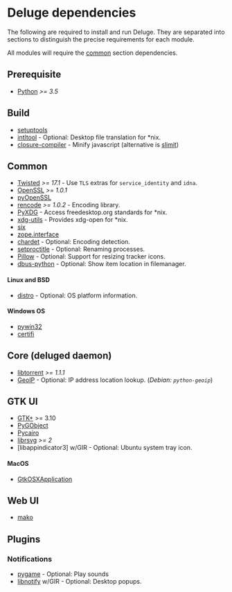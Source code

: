 # Deluge dependencies

The following are required to install and run Deluge. They are separated into
sections to distinguish the precise requirements for each module.

All modules will require the [common](#common) section dependencies.

## Prerequisite

- [Python] _>= 3.5_

## Build

- [setuptools]
- [intltool] - Optional: Desktop file translation for \*nix.
- [closure-compiler] - Minify javascript (alternative is [slimit])

## Common

- [Twisted] _>= 17.1_ - Use `TLS` extras for `service_identity` and `idna`.
- [OpenSSL] _>= 1.0.1_
- [pyOpenSSL]
- [rencode] _>= 1.0.2_ - Encoding library.
- [PyXDG] - Access freedesktop.org standards for \*nix.
- [xdg-utils] - Provides xdg-open for \*nix.
- [six]
- [zope.interface]
- [chardet] - Optional: Encoding detection.
- [setproctitle] - Optional: Renaming processes.
- [Pillow] - Optional: Support for resizing tracker icons.
- [dbus-python] - Optional: Show item location in filemanager.

#### Linux and BSD

- [distro] - Optional: OS platform information.

#### Windows OS

- [pywin32]
- [certifi]

## Core (deluged daemon)

- [libtorrent] _>= 1.1.1_
- [GeoIP] - Optional: IP address location lookup. (_Debian: `python-geoip`_)

## GTK UI

- [GTK+] >= 3.10
- [PyGObject]
- [Pycairo]
- [librsvg] _>= 2_
- [libappindicator3] w/GIR - Optional: Ubuntu system tray icon.

#### MacOS

- [GtkOSXApplication]

## Web UI

- [mako]

## Plugins

### Notifications

- [pygame] - Optional: Play sounds
- [libnotify] w/GIR - Optional: Desktop popups.

[python]: https://www.python.org/
[setuptools]: https://setuptools.readthedocs.io/en/latest/
[intltool]: https://freedesktop.org/wiki/Software/intltool/
[closure-compiler]: https://developers.google.com/closure/compiler/
[slimit]: https://slimit.readthedocs.io/en/latest/
[openssl]: https://www.openssl.org/
[pyopenssl]: https://pyopenssl.org
[twisted]: https://twistedmatrix.com
[pillow]: https://pypi.org/project/Pillow/
[libtorrent]: https://libtorrent.org/
[zope.interface]: https://pypi.org/project/zope.interface/
[distro]: https://github.com/nir0s/distro
[pywin32]: https://github.com/mhammond/pywin32
[certifi]: https://pypi.org/project/certifi/
[py2-ipaddress]: https://pypi.org/project/py2-ipaddress/
[dbus-python]: https://pypi.org/project/dbus-python/
[setproctitle]: https://pypi.org/project/setproctitle/
[gtkosxapplication]: https://github.com/jralls/gtk-mac-integration
[chardet]: https://chardet.github.io/
[rencode]: https://github.com/aresch/rencode
[pyxdg]: https://www.freedesktop.org/wiki/Software/pyxdg/
[six]: https://pythonhosted.org/six/
[xdg-utils]: https://www.freedesktop.org/wiki/Software/xdg-utils/
[gtk+]: https://www.gtk.org/
[pycairo]: https://cairographics.org/pycairo/
[pygobject]: https://pygobject.readthedocs.io/en/latest/
[geoip]: https://pypi.org/project/GeoIP/
[mako]: https://www.makotemplates.org/
[pygame]: https://www.pygame.org/
[libnotify]: https://developer.gnome.org/libnotify/
[python-appindicator]: https://packages.ubuntu.com/xenial/python-appindicator
[librsvg]: https://wiki.gnome.org/action/show/Projects/LibRsvg
